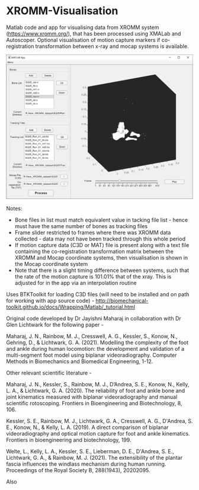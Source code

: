 # XROMM-Visualisation
Matlab code and app for visualising data from XROMM system (https://www.xromm.org/), that has been processed using XMALab and Autoscoper. Optional visualisation of motion capture markers if co-registration transformation between x-ray and mocap systems is available. 

![alt text](https://github.com/glichtwark/XROMM-Visualisation/blob/main/application_screenshot.JPG)

Notes:
- Bone files in list must match equivalent value in tacking file list - hence must have the same number of bones as tracking files
- Frame slider restricted to frames where there was XROMM data collected - data may not have been tracked through this whole period
- If motion capture data (C3D or MAT) file is present along with a text file containing the co-registration transformation matrix between the XROMM and Mocap coordinate systems, then visualisation is shown in the Mocap coordinate system
- Note that there is a slight timing difference between systems, such that the rate of the motion capture is 101.01% that of the xray. This is adjusted for in the app via an interpolation routine

Uses BTKToolkit for loading C3D files (will need to be installed and on path for working with app source code) - http://biomechanical-toolkit.github.io/docs/Wrapping/Matlab/_tutorial.html

Original code developed by Dr Jayishni Maharaj in collaboration with Dr Glen Lichtwark for the following paper - 

Maharaj, J. N., Rainbow, M. J., Cresswell, A. G., Kessler, S., Konow, N., Gehring, D., & Lichtwark, G. A. (2021). Modelling the complexity of the foot and ankle during human locomotion: the development and validation of a multi-segment foot model using biplanar videoradiography. Computer Methods in Biomechanics and Biomedical Engineering, 1-12.

Other relevant scientific literature - 

Maharaj, J. N., Kessler, S., Rainbow, M. J., D’Andrea, S. E., Konow, N., Kelly, L. A., & Lichtwark, G. A. (2020). The reliability of foot and ankle bone and joint kinematics measured with biplanar videoradiography and manual scientific rotoscoping. Frontiers in Bioengineering and Biotechnology, 8, 106.

Kessler, S. E., Rainbow, M. J., Lichtwark, G. A., Cresswell, A. G., D'Andrea, S. E., Konow, N., & Kelly, L. A. (2019). A direct comparison of biplanar videoradiography and optical motion capture for foot and ankle kinematics. Frontiers in bioengineering and biotechnology, 199.

Welte, L., Kelly, L. A., Kessler, S. E., Lieberman, D. E., D'Andrea, S. E., Lichtwark, G. A., & Rainbow, M. J. (2021). The extensibility of the plantar fascia influences the windlass mechanism during human running. Proceedings of the Royal Society B, 288(1943), 20202095.

Also 
